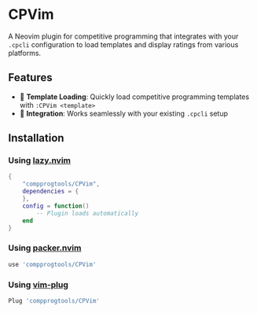 # CPVim

A Neovim plugin for competitive programming that integrates with your `.cpcli` configuration to load templates and display ratings from various platforms.

## Features

- 🚀 **Template Loading**: Quickly load competitive programming templates with `:CPVim <template>`
- 🔧 **Integration**: Works seamlessly with your existing `.cpcli` setup

## Installation

### Using [lazy.nvim](https://github.com/folke/lazy.nvim)

```lua
{
    "compprogtools/CPVim",
    dependencies = {
    },
    config = function()
        -- Plugin loads automatically
    end
}
```

### Using [packer.nvim](https://github.com/wbthomason/packer.nvim)

```lua
use 'compprogtools/CPVim'
```

### Using [vim-plug](https://github.com/junegunn/vim-plug)

```lua
Plug 'compprogtools/CPVim'
```

